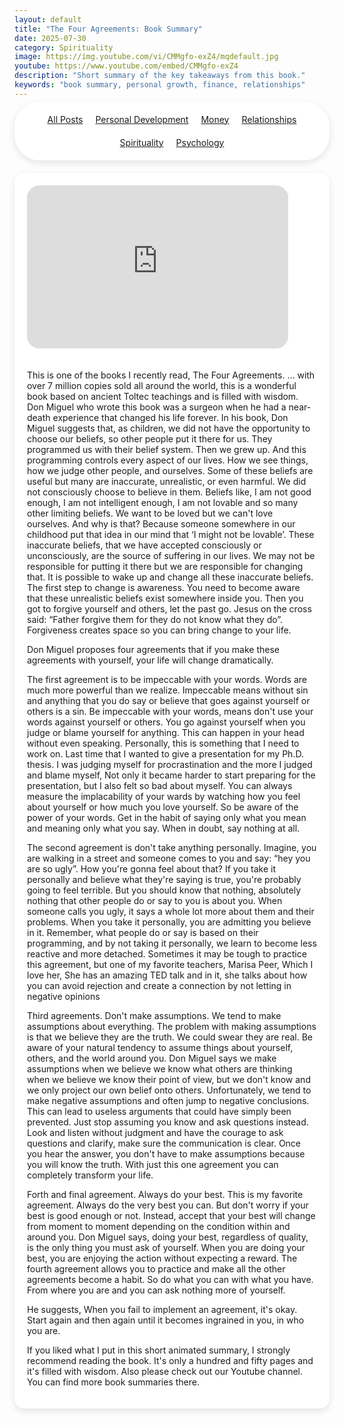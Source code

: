 ```yaml
---
layout: default
title: "The Four Agreements: Book Summary"
date: 2025-07-30
category: Spirituality
image: https://img.youtube.com/vi/CMMgfo-exZ4/mqdefault.jpg
youtube: https://www.youtube.com/embed/CMMgfo-exZ4
description: "Short summary of the key takeaways from this book."
keywords: "book summary, personal growth, finance, relationships"
---
```


<!-- This adds the cattegory bar inside a white wrapper -->
<div style="
  background-color: white;
  padding: 20px;
  border-radius: 40px;
  box-shadow: 0 4px 12px rgba(0,0,0,0.1);
  margin: -10px auto 20px auto;
  width: 100%;
  box-sizing: border-box;
">

  <!-- CATEGORY NAVIGATION BAR -->
  <nav class="category-bar" style="
    display: flex;
    flex-wrap: wrap;
    gap: 20px;
    justify-content: center;
    margin-bottom: 0;
    background: none;
    padding: 0;
  ">
    <a href="/" {% if page.url == "/" %}class="active"{% endif %}>All Posts</a>
    <a href="/personal-development/" {% if page.url == "/personal-development/" %}class="active"{% endif %}>Personal Development</a>
    <a href="/money/" {% if page.url == "/money/" %}class="active"{% endif %}>Money</a>
    <a href="/relationships/" {% if page.url == "/relationships/" %}class="active"{% endif %}>Relationships</a>
    <a href="/spirituality/" {% if page.url == "/spirituality/" %}class="active"{% endif %}>Spirituality</a>
    <a href="/psychology/" {% if page.url == "/psychology/" %}class="active"{% endif %}>Psychology</a>
  </nav>
</div>
<!-- ..................................................................... -->




<div style="
  background-color: white;
  padding: 20px;
  border-radius: 16px;
  box-shadow: 0 4px 12px rgba(0,0,0,0.1);
  margin: 0 auto 20px auto;
  width: 100%;
  box-sizing: border-box;
">
<div style="position: relative; padding-bottom: 56.25%; height: 0; overflow: hidden; max-width: 90%; border-radius: 20px;">
  <iframe 
    src="https://www.youtube.com/embed/CMMgfo-exZ4" 
    frameborder="0" 
    allowfullscreen
    style="position: absolute; top: 0; left: 0; width: 100%; height: 100%;">
  </iframe>
</div>

<div style="height: 20px;"></div>

<!-- ..................................................................... -->

This is one of the books I recently read, The Four Agreements. … with over 7 million copies sold all around the world, this is a wonderful book based on ancient Toltec teachings and is filled with wisdom. Don Miguel who wrote this book was a surgeon when he had a near-death experience that changed his life forever. In his book, Don Miguel suggests that, as children, we did not have the opportunity to choose our beliefs, so other people put it there for us. They programmed us with their belief system. Then we grew up. And this programming controls every aspect of our lives. How we see things, how we judge other people, and ourselves. Some of these beliefs are useful but many are inaccurate, unrealistic, or even harmful. We did not consciously choose to believe in them. Beliefs like, I am not good enough, I am not intelligent enough, I am not lovable and so many other limiting beliefs. We want to be loved but we can't love ourselves. And why is that? Because someone somewhere in our childhood put that idea in our mind that ‘I might not be lovable’. These inaccurate beliefs, that we have accepted consciously or unconsciously, are the source of suffering in our lives. We may not be responsible for putting it there but we are responsible for changing that. It is possible to wake up and change all these inaccurate beliefs. The first step to change is awareness. You need to become aware that these unrealistic beliefs exist somewhere inside you. Then you got to forgive yourself and others, let the past go. Jesus on the cross said: “Father forgive them for they do not know what they do”. Forgiveness creates space so you can bring change to your life. 


Don Miguel proposes four agreements that if you make these agreements with yourself, your life will change dramatically.


The first agreement is to be impeccable with your words. Words are much more powerful than we realize. Impeccable means without sin and anything that you do say or believe that goes against yourself or others is a sin. Be impeccable with your words, means don't use your words against yourself or others. You go against yourself when you judge or blame yourself for anything. This can happen in your head without even speaking. Personally, this is something that I need to work on. Last time that I wanted to give a presentation for my Ph.D. thesis. I was judging myself for procrastination and the more I judged and blame myself, Not only it became harder to start preparing for the presentation, but I also felt so bad about myself. You can always measure the implacability of your wards by watching how you feel about yourself or how much you love yourself. So be aware of the power of your words. Get in the habit of saying only what you mean and meaning only what you say. When in doubt, say nothing at all. 


The second agreement is don't take anything personally. Imagine, you are walking in a street and someone comes to you and say: “hey you are so ugly”. How you're gonna feel about that? If you take it personally and believe what they're saying is true, you're probably going to feel terrible. But you should know that nothing, absolutely nothing that other people do or say to you is about you. When someone calls you ugly, it says a whole lot more about them and their problems. When you take it personally, you are admitting you believe in it. Remember, what people do or say is based on their programming, and by not taking it personally, we learn to become less reactive and more detached. Sometimes it may be tough to practice this agreement, but one of my favorite teachers, Marisa Peer, Which I love her, She has an amazing TED talk and in it, she talks about how you can avoid rejection and create a connection by not letting in negative opinions 

 

Third agreements. Don't make assumptions. We tend to make assumptions about everything. The problem with making assumptions is that we believe they are the truth. We could swear they are real. Be aware of your natural tendency to assume things about yourself, others, and the world around you. Don Miguel says we make assumptions when we believe we know what others are thinking when we believe we know their point of view, but we don't know and we only project our own belief onto others. Unfortunately, we tend to make negative assumptions and often jump to negative conclusions. This can lead to useless arguments that could have simply been prevented. Just stop assuming you know and ask questions instead. Look and listen without judgment and have the courage to ask questions and clarify, make sure the communication is clear. Once you hear the answer, you don't have to make assumptions because you will know the truth. With just this one agreement you can completely transform your life.


Forth and final agreement. Always do your best. This is my favorite agreement. Always do the very best you can. But don't worry if your best is good enough or not. Instead, accept that your best will change from moment to moment depending on the condition within and around you. Don Miguel says, doing your best, regardless of quality, is the only thing you must ask of yourself. When you are doing your best, you are enjoying the action without expecting a reward. The fourth agreement allows you to practice and make all the other agreements become a habit. So do what you can with what you have. From where you are and you can ask nothing more of yourself.


He suggests, When you fail to implement an agreement, it's okay. Start again and then again until it becomes ingrained in you, in who you are. 


If you liked what I put in this short animated summary, I strongly recommend reading the book. It's only a hundred and fifty pages and it's filled with wisdom. Also please check out our Youtube channel. You can find more book summaries there.









</div>
